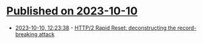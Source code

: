 # [Published on 2023-10-10](index.md)

* [2023-10-10, 12:23:38](https://lobste.rs/s/a6yevd/http_2_rapid_reset_deconstructing_record) - [HTTP/2 Rapid Reset: deconstructing the record-breaking attack](https://blog.cloudflare.com/technical-breakdown-http2-rapid-reset-ddos-attack/)
